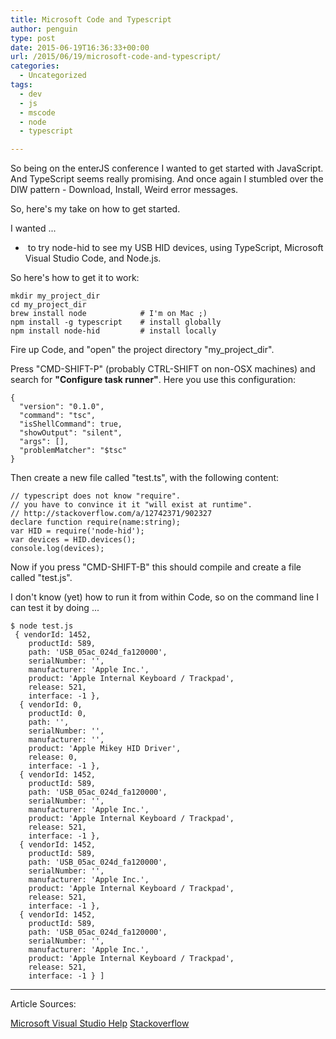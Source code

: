 ```yaml
---
title: Microsoft Code and Typescript
author: penguin
type: post
date: 2015-06-19T16:36:33+00:00
url: /2015/06/19/microsoft-code-and-typescript/
categories:
  - Uncategorized
tags:
  - dev
  - js
  - mscode
  - node
  - typescript

---
```

So being on the enterJS conference I wanted to get started with JavaScript. And TypeScript seems really promising. And once again I stumbled over the DIW pattern - Download, Install, Weird error messages.

So, here's my take on how to get started.

I wanted ...

  *  to try node-hid to see my USB HID devices, using TypeScript, Microsoft Visual Studio Code, and Node.js.

So here's how to get it to work:

```
mkdir my_project_dir
cd my_project_dir
brew install node            # I'm on Mac ;)
npm install -g typescript    # install globally
npm install node-hid         # install locally
```

Fire up Code, and "open" the project directory "my\_project\_dir".

Press "CMD-SHIFT-P" (probably CTRL-SHIFT on non-OSX machines) and search for **"Configure task runner"**. Here you use this configuration:

```
{
  "version": "0.1.0",
  "command": "tsc",
  "isShellCommand": true,
  "showOutput": "silent",
  "args": [],
  "problemMatcher": "$tsc"
}
```

Then create a new file called "test.ts", with the following content:

```
// typescript does not know "require".
// you have to convince it it "will exist at runtime".
// http://stackoverflow.com/a/12742371/902327
declare function require(name:string);
var HID = require('node-hid');
var devices = HID.devices();
console.log(devices);
```

Now if you press "CMD-SHIFT-B" this should compile and create a file called "test.js".

I don't know (yet) how to run it from within Code, so on the command line I can test it by doing ...

```
$ node test.js
 { vendorId: 1452,
    productId: 589,
    path: 'USB_05ac_024d_fa120000',
    serialNumber: '',
    manufacturer: 'Apple Inc.',
    product: 'Apple Internal Keyboard / Trackpad',
    release: 521,
    interface: -1 },
  { vendorId: 0,
    productId: 0,
    path: '',
    serialNumber: '',
    manufacturer: '',
    product: 'Apple Mikey HID Driver',
    release: 0,
    interface: -1 },
  { vendorId: 1452,
    productId: 589,
    path: 'USB_05ac_024d_fa120000',
    serialNumber: '',
    manufacturer: 'Apple Inc.',
    product: 'Apple Internal Keyboard / Trackpad',
    release: 521,
    interface: -1 },
  { vendorId: 1452,
    productId: 589,
    path: 'USB_05ac_024d_fa120000',
    serialNumber: '',
    manufacturer: 'Apple Inc.',
    product: 'Apple Internal Keyboard / Trackpad',
    release: 521,
    interface: -1 },
  { vendorId: 1452,
    productId: 589,
    path: 'USB_05ac_024d_fa120000',
    serialNumber: '',
    manufacturer: 'Apple Inc.',
    product: 'Apple Internal Keyboard / Trackpad',
    release: 521,
    interface: -1 } ]
```

* * *

Article Sources:

[Microsoft Visual Studio Help][1]
[Stackoverflow][2]

 [1]: http://blogs.msdn.com/b/typescript/archive/2015/04/30/using-typescript-in-visual-studio-code.aspx
 [2]: http://stackoverflow.com/a/12742371/902327